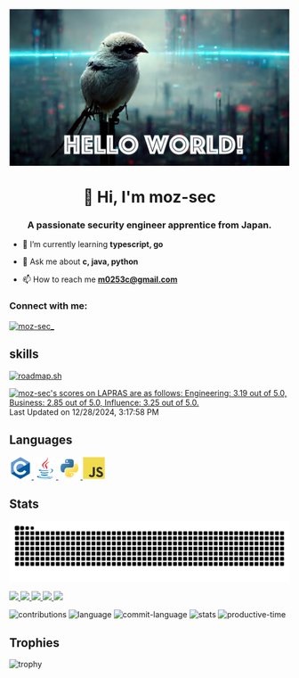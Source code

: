 <img align="center" src="./image/hello_world.png" alt="hello_world" />

<h1 align="center"> 👋 Hi, I'm moz-sec</h1>
<h3 align="center">A passionate security engineer apprentice from Japan.</h3>

- 🌱 I’m currently learning **typescript, go**

- 💬 Ask me about **c, java, python**

- 📫 How to reach me **<m0253c@gmail.com>**

<h3 align="left">Connect with me:</h3>
<p align="left">
    <a href="https://twitter.com/moz_sec_" target="blank">
        <img align="center" src="https://raw.githubusercontent.com/rahuldkjain/github-profile-readme-generator/master/src/images/icons/Social/twitter.svg" alt="moz-sec_" height="30" width="40" />
    </a>
</p>

## skills

[![roadmap.sh](https://api.roadmap.sh/v1-badge/tall/652c9c4ff43a58c923d43405?variant=dark)](https://roadmap.sh)

<!--START_SECTION:lapras-card-->
<p ><a href="https://lapras.com/public/moz-sec" target="_blank" rel="noopener noreferrer"><img alt="moz-sec's scores on LAPRAS are as follows: Engineering: 3.19 out of 5.0, Business: 2.85 out of 5.0, Influence: 3.25 out of 5.0." src="https://lapras-card-generator.vercel.app/api/svg?e=3.19&b=2.85&i=3.25&b1=%23020e27&b2=%230e5593&i1=%2303102f&i2=%231688bf&l=en" width="400" ></a>  
Last Updated on 12/28/2024, 3:17:58 PM</p>
<!--END_SECTION:lapras-card-->

## Languages

<p align="left">
    <a href="https://www.cprogramming.com/" target="_blank" rel="noreferrer">
        <img src="https://raw.githubusercontent.com/devicons/devicon/master/icons/c/c-original.svg" alt="c" width="40" height="40"/>
    </a>
    <a href="https://www.java.com" target="_blank" rel="noreferrer">
        <img src="https://raw.githubusercontent.com/devicons/devicon/master/icons/java/java-original.svg" alt="java" width="40" height="40"/>
    </a>
    <a href="https://www.python.org" target="_blank" rel="noreferrer">
        <img src="https://raw.githubusercontent.com/devicons/devicon/master/icons/python/python-original.svg" alt="python" width="40" height="40"/>
    </a>
    <a href="https://developer.mozilla.org/en-US/docs/Web/JavaScript" target="_blank" rel="noreferrer">
        <img src="https://raw.githubusercontent.com/devicons/devicon/master/icons/javascript/javascript-original.svg" alt="javascript" width="40" height="40"/>
    </a>
</p>

## Stats

![github-contribution-grid-snake](https://raw.githubusercontent.com/moz-sec/moz-sec/output/github-contribution-grid-snake.svg)

<p align="left">
  <a href="https://github.com/moz-sec">
    <img height="20" src="https://komarev.com/ghpvc/?username=moz-sec" />
  </a>
  <a href="https://github.com/moz-sec">
    <img height="20" src="https://img.shields.io/github/followers/moz-sec?label=follow&logo=github&style=flat" />
  </a>
  <a href="https://qiita.com/Moz_security">
    <img height="20" src="https://qiita-badge.apiapi.app/s/Moz_security/posts.svg" />
  </a>
  <a href="https://qiita.com/Moz_security">
    <img height="20" src="https://qiita-badge.apiapi.app/s/Moz_security/contributions.svg" />
  </a>
  <a href="https://zenn.dev/moz_sec">
    <img height="20" src="https://badgen.org/img/zenn/moz_sec/articles?style=plastic" />
  </a>
</p>

![contributions](http://github-profile-summary-cards.vercel.app/api/cards/profile-details?username=moz-sec&theme=gruvbox)
![language](http://github-profile-summary-cards.vercel.app/api/cards/repos-per-language?username=moz-sec&theme=gruvbox)
![commit-language](http://github-profile-summary-cards.vercel.app/api/cards/most-commit-language?username=moz-sec&theme=gruvbox)
![stats](http://github-profile-summary-cards.vercel.app/api/cards/stats?username=moz-sec&theme=gruvbox)
![productive-time](http://github-profile-summary-cards.vercel.app/api/cards/productive-time?username=moz-sec&theme=gruvbox&utcOffset=9)

## Trophies

![trophy](https://github-profile-trophy.vercel.app/?username=moz-sec&theme=gruvbox)
